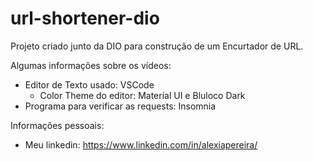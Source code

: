 # url-shortener-dio

Projeto criado junto da DIO para construção de um Encurtador de URL.

Algumas informações sobre os vídeos:

- Editor de Texto usado: VSCode
  - Color Theme do editor: Material UI e Bluloco Dark
- Programa para verificar as requests: Insomnia

Informações pessoais:

- Meu linkedin: https://www.linkedin.com/in/alexiapereira/
